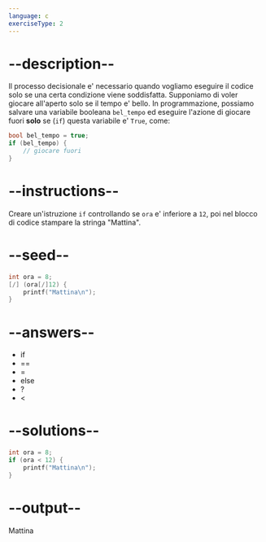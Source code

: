 ```yaml
---
language: c
exerciseType: 2
---
```


# --description--

Il processo decisionale e' necessario quando vogliamo eseguire il codice solo se una certa condizione viene soddisfatta.
Supponiamo di voler giocare all'aperto solo se il tempo e' bello.
In programmazione, possiamo salvare una variabile booleana `bel_tempo` ed eseguire l'azione di giocare fuori **solo** se (`if`) questa variabile e' `True`, come:
```c
bool bel_tempo = true;
if (bel_tempo) {
	// giocare fuori
}
```

# --instructions--

Creare un'istruzione `if` controllando se `ora` e' inferiore a `12`, poi nel blocco di codice stampare la stringa "Mattina".

# --seed--

```c
int ora = 8;
[/] (ora[/]12) {
    printf("Mattina\n");
}
```

# --answers--

- if
-  == 
-  = 
- else
-  ? 
-  < 

# --solutions--

```c
int ora = 8;
if (ora < 12) {
    printf("Mattina\n");
}
```

# --output--

Mattina
